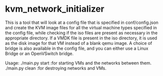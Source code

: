 # kvm_network_initializer

This is a tool that will look at a config file that is specified in conf/config.json and create the KVM image files for all the virtual machine types specified in the config file, while checking if the iso files are present as necessary in the appropriate directory. If a VMDK file is present in the iso directory, it is used as the 
disk image for that VM instead of a blank qemu image. A choice of bridge is also available in the config file, and you can either use a Linux Bridge or an OpenVSwitch bridge.

Usage: ./main.py start :for starting VMs and the networks between them.
       ./main.py clean :for destroying networks and VMs.

